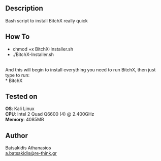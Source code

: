 ## Description ##

Bash script to install BitchX really quick

## How To ##

* chmod +x BitchX-Installer.sh
* ./BitchX-Installer.sh
<br>
And this will begin to install everything you need to run BitchX, then just type to run:
<br>
* BitchX


## Tested on ##

**OS**: Kali Linux <br>
**CPU**: Intel 2 Quad Q6600 (4) @ 2.400GHz <br>
**Memory**: 4085MB <br>

## Author ##

Batsakidis Athanasios<br>
a.batsakidis@re-think.gr

